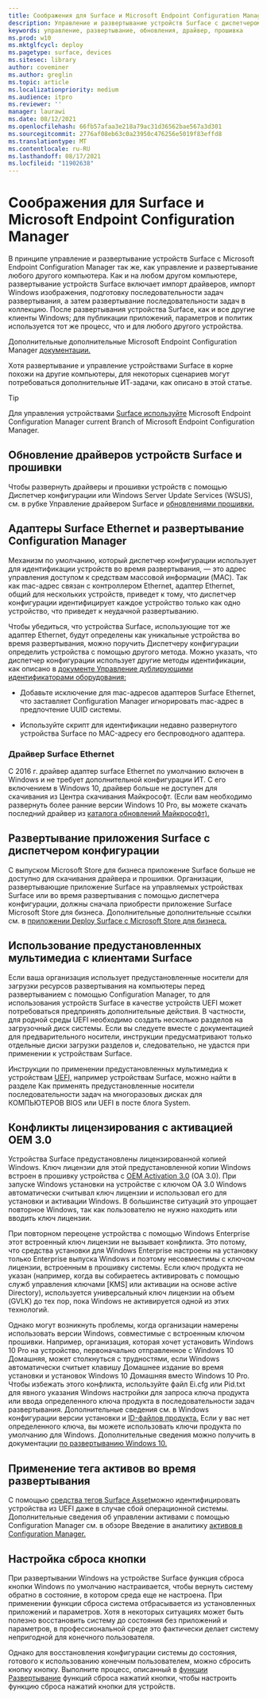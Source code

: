 ```yaml
---
title: Соображения для Surface и Microsoft Endpoint Configuration Manager
description: Управление и развертывание устройств Surface с диспетчером конфигурации принципиально то же самое, что и на любом другом компьютере; В этой статье описываются сценарии, которые могут потребовать дополнительных соображений.
keywords: управление, развертывание, обновления, драйвер, прошивка
ms.prod: w10
ms.mktglfcycl: deploy
ms.pagetype: surface, devices
ms.sitesec: library
author: coveminer
ms.author: greglin
ms.topic: article
ms.localizationpriority: medium
ms.audience: itpro
ms.reviewer: ''
manager: laurawi
ms.date: 08/12/2021
ms.openlocfilehash: 66fb57afaa3e218a79ac31d36562bae567a3d301
ms.sourcegitcommit: 2776af08eb63c0a23950c476256e5019f83effd8
ms.translationtype: MT
ms.contentlocale: ru-RU
ms.lasthandoff: 08/17/2021
ms.locfileid: "11902638"
---
```

# <a name="considerations-for-surface-and-microsoft-endpoint-configuration-manager"></a>Соображения для Surface и Microsoft Endpoint Configuration Manager

В принципе управление и развертывание устройств Surface с Microsoft Endpoint Configuration Manager так же, как управление и развертывание любого другого компьютера. Как и на любом другом компьютере, развертывание устройств Surface включает импорт драйверов, импорт Windows изображения, подготовку последовательности задач развертывания, а затем развертывание последовательности задач в коллекцию. После развертывания устройства Surface, как и все другие клиенты Windows; для публикации приложений, параметров и политик используется тот же процесс, что и для любого другого устройства.

Дополнительные дополнительные Microsoft Endpoint Configuration Manager [документации.](/mem/configmgr/)

Хотя развертывание и управление устройствами Surface в корне похожи на другие компьютеры, для некоторых сценариев могут потребоваться дополнительные ИТ-задачи, как описано в этой статье. 

> [!TIP]
> Для управления устройствами [Surface используйте](/mem/configmgr/core/servers/manage/updates) Microsoft Endpoint Configuration Manager current Branch of Microsoft Endpoint Configuration Manager.

## <a name="update-surface-device-drivers-and-firmware"></a>Обновление драйверов устройств Surface и прошивки

Чтобы развернуть драйверы и прошивки устройств с помощью Диспетчер конфигурации или Windows Server Update Services (WSUS), см. в рубке Управление драйвером Surface и [обновлениями прошивки.](manage-surface-driver-and-firmware-updates.md)

## <a name="surface-ethernet-adapters-and-configuration-manager-deployment"></a>Адаптеры Surface Ethernet и развертывание Configuration Manager

Механизм по умолчанию, который диспетчер конфигурации использует для идентификации устройств во время развертывания, — это адрес управления доступом к средствам массовой информации (MAC). Так как mac-адрес связан с контроллером Ethernet, адаптер Ethernet, общий для нескольких устройств, приведет к тому, что диспетчер конфигурации идентифицирует каждое устройство только как одно устройство, что приведет к неудачной развертыванию. 

Чтобы убедиться, что устройства Surface, использующие тот же адаптер Ethernet, будут определены как уникальные устройства во время развертывания, можно поручить Диспетчеру конфигурации определить устройства с помощью другого метода. Можно указать, что диспетчер конфигурации использует другие методы идентификации, как описано в [документе Управление дублирующими идентификаторами оборудования:](/mem/configmgr/core/clients/manage/manage-clients#manage-duplicate-hardware-identifiers)

- Добавьте исключение для mac-адресов адаптеров Surface Ethernet, что заставляет Configuration Manager игнорировать mac-адрес в предпочтение UUID системы.

- Используйте скрипт для идентификации недавно развернутого устройства Surface по MAC-адресу его беспроводного адаптера.

### <a name="surface-ethernet-driver"></a>Драйвер Surface Ethernet

С 2016 г. драйвер адаптер surface Ethernet по умолчанию включен в Windows и не требует дополнительной конфигурации ИТ. С его включением в Windows 10, драйвер больше не доступен для скачивания из Центра скачивания Майкрософт. (Если вам необходимо развернуть более ранние версии Windows 10 Pro, вы можете скачать последний драйвер из [каталога обновлений Майкрософт).](https://www.catalog.update.microsoft.com/Search.aspx?q=surface%20ethernet%20drivers)

## <a name="deploy-surface-app-with-configuration-manager"></a>Развертывание приложения Surface с диспетчером конфигурации

С выпуском Microsoft Store для бизнеса приложение Surface больше не доступно для скачивания драйвера и прошивки. Организации, развертывающие приложение Surface на управляемых устройствах Surface или во время развертывания с помощью диспетчера конфигурации, должны сначала приобрести приложение Surface Microsoft Store для бизнеса. Дополнительные дополнительные ссылки см. в [приложении Deploy Surface с Microsoft Store для бизнеса.](deploy-surface-app-with-windows-store-for-business.md)

## <a name="use-prestaged-media-with-surface-clients"></a>Использование предустановленных мультимедиа с клиентами Surface

Если ваша организация использует предустановленные носители для загрузки ресурсов развертывания на компьютеры перед развертыванием с помощью Configuration Manager, то для использования устройств Surface в качестве устройств UEFI может потребоваться предпринять дополнительные действия. В частности, для родной среды UEFI необходимо создать несколько разделов на загрузочный диск системы. Если вы следуете [](/mem/configmgr/osd/deploy-use/create-prestaged-media)вместе с документацией для предварительного носители, инструкции предусматривают только отдельные диски загрузки разделов и, следовательно, не удастся при применении к устройствам Surface.

Инструкции по применении предустановленных мультимедиа к устройствам [UEFI,](https://techcommunity.microsoft.com/t5/configuration-manager-archive/how-to-apply-task-sequence-prestaged-media-on-multi-partitioned/ba-p/392239) например устройствам Surface, можно найти в разделе Как применять предустановленные носители последовательности задач на многоразовых дисках для КОМПЬЮТЕРОВ BIOS или UEFI в посте блога System.

## <a name="licensing-conflicts-with-oem-activation-30"></a>Конфликты лицензирования с активацией OEM 3.0

Устройства Surface предустановлены лицензированной копией Windows. Ключ лицензии для этой предустановленной копии Windows встроен в прошивку устройства с [OEM Activation 3.0](/windows-hardware/manufacture/desktop/oem-activation-3) (OA 3.0). При запуске Windows установки на устройстве с ключом OA 3.0 Windows автоматически считывал ключ лицензии и использовал его для установки и активации Windows. В большинстве ситуаций это упрощает повторное Windows, так как пользователю не нужно находить или вводить ключ лицензии.

При повторном переоцене устройства с помощью Windows Enterprise этот встроенный ключ лицензии не вызывает конфликта. Это потому, что средства установки для Windows Enterprise настроены на установку только Enterprise выпуска Windows и поэтому несовместимы с ключом лицензии, встроенным в прошивку системы. Если ключ продукта не указан (например, когда вы собираетесь активировать с помощью служб управления ключами [KMS] или активации на основе active Directory), используется универсальный ключ лицензии на объем (GVLK) до тех пор, пока Windows не активируется одной из этих технологий.

Однако могут возникнуть проблемы, когда организации намерены использовать версии Windows, совместимые с встроенным ключом прошивки. Например, организация, которая хочет установить Windows 10 Pro на устройство, первоначально отправленное с Windows 10 Домашняя, может столкнуться с трудностями, если Windows автоматически считыет клавишу Домашнее издание во время установки и установок Windows 10 Домашняя вместо Windows 10 Pro. Чтобы избежать этого конфликта, используйте файл Ei.cfg или Pid.txt для явного указания Windows настройки для запроса ключа продукта или ввода определенного ключа продукта в последовательности задач развертывания. Дополнительные сведения см. в Windows конфигурации версии установки и [ID-файлов продукта.](/windows-hardware/manufacture/desktop/windows-setup-edition-configuration-and-product-id-files--eicfg-and-pidtxt) Если у вас нет определенного ключа, вы можете использовать ключи продукта по умолчанию для Windows. Дополнительные сведения можно получить в документации [по развертыванию Windows 10.](/windows/deployment/deploy)

## <a name="apply-an-asset-tag-during-deployment"></a>Применение тега активов во время развертывания

С помощью [средства тегов Surface Asset](assettag.md)можно идентифицировать устройства из UEFI даже в случае сбой операционной системы. Дополнительные сведения об управлении активами с помощью Configuration Manager см. в обзоре Введение в аналитику [активов в Configuration Manager.](/mem/configmgr/core/clients/manage/asset-intelligence/introduction-to-asset-intelligence)

## <a name="configure-push-button-reset"></a>Настройка сброса кнопки

При развертывании Windows на устройстве Surface функция сброса кнопки Windows по умолчанию настраивается, чтобы вернуть систему обратно в состояние, в котором среда еще не настроена. При применении функции сброса система отбрасывается из установленных приложений и параметров. Хотя в некоторых ситуациях может быть полезно восстановить систему до состояния без приложений и параметров, в профессиональной среде это фактически делает систему непригодной для конечного пользователя.

Однако для восстановления конфигурации системы до состояния, готового к использованию конечным пользователем, можно сбросить кнопку кнопку. Выполните процесс, описанный в [функции Развертывание](/windows-hardware/manufacture/desktop/deploy-push-button-reset-features) функций сброса нажатий кнопки, чтобы настроить функцию сброса нажатий кнопки для устройств.
